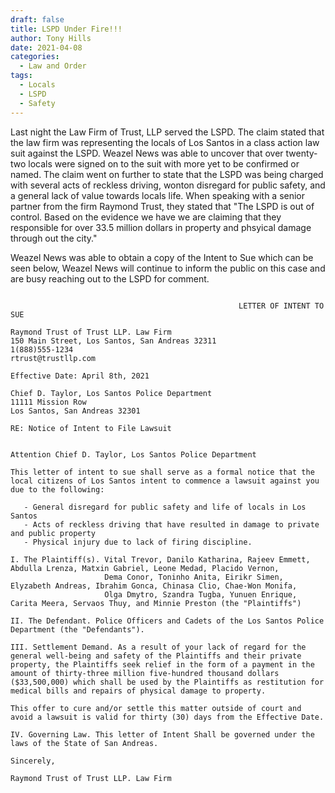 ```yaml
---
draft: false
title: LSPD Under Fire!!!
author: Tony Hills
date: 2021-04-08
categories:
  - Law and Order
tags:
  - Locals
  - LSPD
  - Safety
---
```


Last night the Law Firm of Trust, LLP served the LSPD. The claim stated that the law firm was representing the locals of Los Santos in a class action law suit against the LSPD. Weazel News was able to uncover that over twenty-two locals were signed on to the suit with more yet to be confirmed or named. The claim went on further to state that the LSPD was being charged with several acts of reckless driving, wonton disregard for public safety, and a general lack of value towards locals life. When speaking with a senior partner from the firm Raymond Trust, they stated that "The LSPD is out of control. Based on the evidence we have we are claiming that they responsible for over 33.5 million dollars in property and phsyical damage through out the city." 

Weazel News was able to obtain a copy of the Intent to Sue which can be seen below, Weazel News will continue to inform the public on this case and are busy reaching out to the LSPD for comment.

```

                                                   LETTER OF INTENT TO SUE

Raymond Trust of Trust LLP. Law Firm
150 Main Street, Los Santos, San Andreas 32311
1(888)555-1234
rtrust@trustllp.com

Effective Date: April 8th, 2021

Chief D. Taylor, Los Santos Police Department
11111 Mission Row
Los Santos, San Andreas 32301

RE: Notice of Intent to File Lawsuit


Attention Chief D. Taylor, Los Santos Police Department

This letter of intent to sue shall serve as a formal notice that the local citizens of Los Santos intent to commence a lawsuit against you due to the following:

   - General disregard for public safety and life of locals in Los Santos
   - Acts of reckless driving that have resulted in damage to private and public property
   - Physical injury due to lack of firing discipline.

I. The Plaintiff(s). Vital Trevor, Danilo Katharina, Rajeev Emmett, Abdulla Lrenza, Matxin Gabriel, Leone Medad, Placido Vernon, 
                     Dema Conor, Toninho Anita, Eirikr Simen, Elyzabeth Andreas, Ibrahim Gonca, Chinasa Clio, Chae-Won Monifa, 
                     Olga Dmytro, Szandra Tugba, Yunuen Enrique, Carita Meera, Servaos Thuy, and Minnie Preston (the "Plaintiffs")

II. The Defendant. Police Officers and Cadets of the Los Santos Police Department (the "Defendants").

III. Settlement Demand. As a result of your lack of regard for the general well-being and safety of the Plaintiffs and their private property, the Plaintiffs seek relief in the form of a payment in the amount of thirty-three million five-hundred thousand dollars ($33,500,000) which shall be used by the Plaintiffs as restitution for medical bills and repairs of physical damage to property.

This offer to cure and/or settle this matter outside of court and avoid a lawsuit is valid for thirty (30) days from the Effective Date.

IV. Governing Law. This letter of Intent Shall be governed under the laws of the State of San Andreas.

Sincerely,

Raymond Trust of Trust LLP. Law Firm
```





